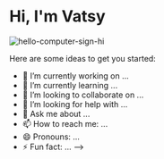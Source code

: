 # Hi, I'm Vatsy 

![hello-computer-sign-hi](https://user-images.githubusercontent.com/95206624/144106137-d6e8041a-6757-467c-ad4e-f6e18a32a2b2.gif)

Here are some ideas to get you started:

- 🔭 I’m currently working on ...
- 🌱 I’m currently learning ...
- 👯 I’m looking to collaborate on ...
- 🤔 I’m looking for help with ...
- 💬 Ask me about ...
- 📫 How to reach me: ...
- 😄 Pronouns: ...
- ⚡ Fun fact: ...
-->
